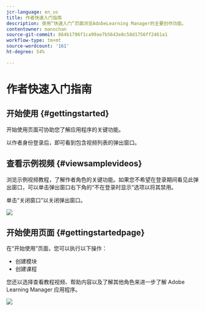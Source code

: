 ```yaml
---
jcr-language: en_us
title: 作者快速入门指南
description: 使用“快速入门”页面浏览AdobeLearning Manager的主要创作功能。
contentowner: manochan
source-git-commit: 864b1796f1ca99ae7b5643e8c58d1756ff2461a1
workflow-type: tm+mt
source-wordcount: '161'
ht-degree: 54%

---
```




# 作者快速入门指南

## 开始使用 {#gettingstarted}

开始使用页面可协助您了解应用程序的关键功能。

以作者身份登录后，即可看到包含视频列表的弹出窗口。

## 查看示例视频 {#viewsamplevideos}

浏览示例视频教程，了解作者角色的关键功能。如果您不希望在登录期间看见此弹出窗口，可以单击弹出窗口右下角的“不在登录时显示”选项以将其禁用。

单击“关闭窗口”以关闭弹出窗口。

![](assets/welcome-videos.png)

## 开始使用页面 {#gettingstartedpage}

在“开始使用”页面，您可以执行以下操作：

* 创建模块
* 创建课程

您还以选择查看教程视频、帮助内容以及了解其他角色来进一步了解 Adobe Learning Manager 应用程序。

![](assets/author-experienceprime.png)

